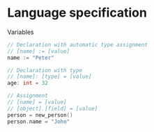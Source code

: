 # Language specification

Variables

```go
// Declaration with automatic type assignment
// [name] := [value]
name := "Peter"

// Declaration with type
// [name]: [type] = [value]
age: int = 32

// Assignment
// [name] = [value]
// [object].[field] = [value]
person = new_person()
person.name = "John"
```
